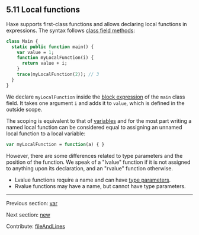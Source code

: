 ## 5.11 Local functions

Haxe supports first-class functions and allows declaring local functions in expressions. The syntax follows [class field methods](class-field-method.md):

```haxe
class Main {
  static public function main() {
    var value = 1;
    function myLocalFunction(i) {
      return value + i;
    }
    trace(myLocalFunction(2)); // 3
  }
}
```

We declare `myLocalFunction` inside the [block expression](expression-block.md) of the `main` class field. It takes one argument `i` and adds it to `value`, which is defined in the outside scope.

The scoping is equivalent to that of [variables](expression-var.md) and for the most part writing a named local function can be considered equal to assigning an unnamed local function to a local variable:

```haxe
var myLocalFunction = function(a) { }
```

However, there are some differences related to type parameters and the position of the function. We speak of a "lvalue" function if it is not assigned to anything upon its declaration, and an "rvalue" function otherwise.

* Lvalue functions require a name and can have [type parameters](type-system-type-parameters.md).
* Rvalue functions may have a name, but cannot have type parameters.

---

Previous section: [var](expression-var.md)

Next section: [new](expression-new.md)

Contribute: [fileAndLines](https://github.com/HaxeFoundation/HaxeManual/blob/master/05-expressions.tex#L176-176)